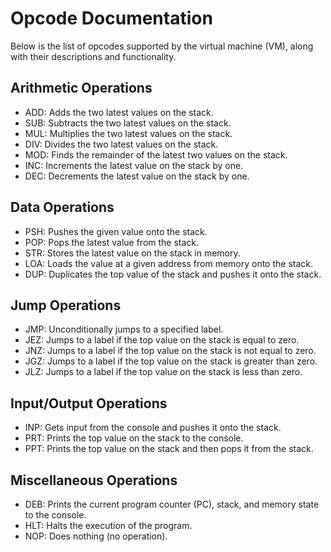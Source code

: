 Opcode Documentation
====================

Below is the list of opcodes supported by the virtual machine (VM), along with their descriptions and functionality.

Arithmetic Operations
---------------------

*   ADD: Adds the two latest values on the stack.
*   SUB: Subtracts the two latest values on the stack.
*   MUL: Multiplies the two latest values on the stack.
*   DIV: Divides the two latest values on the stack.
*   MOD: Finds the remainder of the latest two values on the stack.
*   INC: Increments the latest value on the stack by one.
*   DEC: Decrements the latest value on the stack by one.

Data Operations
---------------

*   PSH: Pushes the given value onto the stack.
*   POP: Pops the latest value from the stack.
*   STR: Stores the latest value on the stack in memory.
*   LOA: Loads the value at a given address from memory onto the stack.
*   DUP: Duplicates the top value of the stack and pushes it onto the stack.

Jump Operations
---------------

*   JMP: Unconditionally jumps to a specified label.
*   JEZ: Jumps to a label if the top value on the stack is equal to zero.
*   JNZ: Jumps to a label if the top value on the stack is not equal to zero.
*   JGZ: Jumps to a label if the top value on the stack is greater than zero.
*   JLZ: Jumps to a label if the top value on the stack is less than zero.

Input/Output Operations
-----------------------

*   INP: Gets input from the console and pushes it onto the stack.
*   PRT: Prints the top value on the stack to the console.
*   PPT: Prints the top value on the stack and then pops it from the stack.

Miscellaneous Operations
------------------------

*   DEB: Prints the current program counter (PC), stack, and memory state to the console.
*   HLT: Halts the execution of the program.
*   NOP: Does nothing (no operation).
